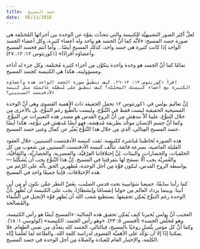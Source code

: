```yaml
---
title:  جسد المسيح
date:  08/11/2018
---
```


لعلَّ أكثر الصور التشبيهيَّة للكنيسة والتي تتحدَّث بقوَّة عن الوحدة بين أجزائها المُختلفة هي صورة جسد المسيح: «لأنَّه كما أنَّ الجسد هو واحد وله أعضاء كثيرة، وكل أعضاء الجسد الواحد إذا كانت كثيرة هي جسد واحد، كذلك المسيح أيضًا... وأما أنتم فجسد المسيح وأعضاؤه أفرادًا» (١كورنثوس ١٢: ١٢، ٢٧).

تمامًا كما أنَّ الجسد هو وحدة واحدة يتكوَّن مِن أجزاء كثيرة مُختلفة، وكل جزء له أداءه ومسؤوليته، هكذا هي الكنيسة كجسد المسيح.

`اقرأ ١كورنثوس ١٢: ١٢-٢٦. كيف تنطَبِقُ صورة الجسد الواحد هذه وأعضاؤه الكثيرة مع أعضاء كنيستك المحليَّة؟ كيف تنطبق على مُنظمَّة عالميَّة مثل كنيسة الأدفنتست السبتيين؟`

إنَّ تعاليم بولس في ١كورنثوس ١٢ تحمل الحقيقة ذات الأهمية القصوى وهي أنَّ الوحدة المسيحية الحقيقية ليست فقط في التَّنوُّع، وليست بالطَّبع رغم التنوُّع، بل بالأحرى مِن خلال التنوُّع. علينا ألاّ نندهِش مِن أنَّ الروح القدس هو مصدر هذه التعبيرات عن التنوُّع. وكما أنَّ جسم الإنسان موحَّد بطريقة مُدهِشة، فهو أيضًا مُدهِش في تنوُّعِه، هكذا أيضًا جسد المسيح المِثالي، الذي مِن خلال هذا التَّنوُّع يُعبِّر عن كمال وغنى جسد المسيح.

هذه الصورة تُخاطبنا مُباشرة ككنيسة. نَمَت كنيسة الأدفنتست السبتيين، خلال العقود القليلة الماضية، بسرعة فائقة. تتألَّف كنيسة الأدفنتست السبتيين مِن شعوب مِن كل الخلفيات، والحضارات، والبيئات. إنَّ إختلافاتنا العِرْقيَّة، والعنصرية، والحضاريَّة، والثقافيَّة، والعُمريَّة يجب ألَّا نسمَح لها بتفرقتنا في المسيح. إنَّ هذا التَّنوُّع يجب أن يُشكِّلنا — بواسطة الروح القدس، لنكون قوَّة مِن أجل الوحدة، مُظهِرين الحق بأنَّه على الرَّغم من هذه الإختلافات، فإننا جميعًا واحد في المسيح.

كما رأينا سابقًا، جميعنا سَوَاسِية تحت قدمي الصليب، بِغَضِّ النظر عمَّن نكون أو مِن أين أتينا. وبينما يزداد العالم مِن حولنا إنقسامًا وإنشطارًا، يجب على الكنيسة أن تُظْهِرَ بأنَّ الوحدة رغم التنوُّع يُمكِن تحقيقها. يستطيع شعب الله أن يُظهِر قوَّة الإنجيل في الشِّفاء والمُصالَحة.

العجيب أنَّ بولس يُخبرنا كيف يُمكِن تحقيق هذه المثالية: «المسيح أيضًا هو رأس الكنيسة، وهو مُخلِّص الجسد» (أفسس ٥: ٢٣). «وهو رأس الجسد: الكنيسة» (كولوسي ١: ١٨). وكما أنَّ كل مؤمن يتَّصل روحيًا بالمسيح، فبالتالي، الجسد كله يتغذَّى مِن نفس الطعام. فلا يمكننا إذًا إلا أن نؤكِّد على الأهميَّة القصوى لدراسة كلمة الله، والطاعة لما تُعلِّمنا إيَّاه الكلمة، والإختبار العام للعبادة والصلاة مِن أجل الوحدة في جسد المسيح.